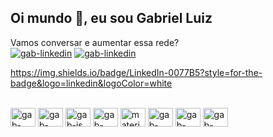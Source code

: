 ## Oi mundo 👋, eu sou Gabriel Luiz

Vamos conversar e aumentar essa rede?<br>
<a href="https://www.linkedin.com/in/gabrielluizsouza/" target="_blank"><img  target="_blank" alt="gab-linkedin" src="https://img.shields.io/badge/LinkedIn-0077B5?style=for-the-badge&logo=linkedin&logoColor=white" /></a>
<a href="https://api.whatsapp.com/send?phone=5591991796566&text=Oi%20Gabriel%2C%20tudo%20bem%3F%20vim%20atrav%C3%A9s%20do%20GitHub%2C%20vamos%20conversar%3F" target="_blank"><img alt="gab-linkedin" src="https://img.shields.io/badge/WhatsApp-25D366?style=for-the-badge&logo=whatsapp&logoColor=white"  target="_blank" /></a>

https://img.shields.io/badge/LinkedIn-0077B5?style=for-the-badge&logo=linkedin&logoColor=white

<div style="display: inline-block"><br> 

 <img height="30" width="40" alt="gab-html" src="https://cdn.jsdelivr.net/gh/devicons/devicon/icons/html5/html5-original.svg" />
 <img height="30" width="40" alt="gab-css" src="https://user-images.githubusercontent.com/92898767/201537120-45ceceda-032a-4d87-94ff-5484c078f59a.svg" />
 <img height="30" width="40" alt="gab-js" src="https://cdn.jsdelivr.net/gh/devicons/devicon/icons/javascript/javascript-original.svg" />  
 <img height="30" width="40" alt="gab-react" src="https://cdn.jsdelivr.net/gh/devicons/devicon/icons/react/react-original.svg" /> 
 <img height="30" width="40" alt="materialui" src="https://cdn.jsdelivr.net/gh/devicons/devicon/icons/materialui/materialui-original.svg" /> 
 <img height="30" width="40" alt="gab-mysql" src="https://cdn.jsdelivr.net/gh/devicons/devicon/icons/mysql/mysql-original-wordmark.svg" /> 
 <img height="30" width="40" alt="gab-nodejs" src="https://cdn.jsdelivr.net/gh/devicons/devicon/icons/nodejs/nodejs-original.svg" />
 <img height="30" width="40" alt="gab-typescript" src="https://cdn.jsdelivr.net/gh/devicons/devicon/icons/typescript/typescript-original.svg" /> 


</div>








<!--
**gabrielluizsouza/gabrielluizsouza** is a ✨ _special_ ✨ repository because its `README.md` (this file) appears on your GitHub profile.

Here are some ideas to get you started:

- 🔭 I’m currently working on ...
- 🌱 I’m currently learning ...
- 👯 I’m looking to collaborate on ...
- 🤔 I’m looking for help with ...
- 💬 Ask me about ...
- 📫 How to reach me: ...
- 😄 Pronouns: ...
- ⚡ Fun fact: ...
-->
